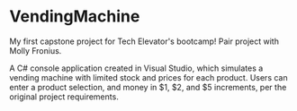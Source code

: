 # VendingMachine
My first capstone project for Tech Elevator's bootcamp!  Pair project with Molly Fronius.

A C# console application created in Visual Studio, which simulates a vending machine with limited stock and prices for each product.
Users can enter a product selection, and money in $1, $2, and $5 increments, per the original project requirements.
